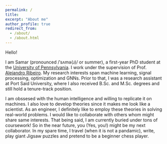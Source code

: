 ```yaml
---
permalink: /
title: 
excerpt: "About me"
author_profile: true
redirect_from: 
  - /about/
  - /about.html
---
```


Hello! 

I am Samar (pronounced /ˈsʌmə(ɹ)/ or summer), a first-year PhD student at the <a href="https://www.upenn.edu/">University of Pennsylvania</a>. I work under the supervision of Prof. <a href="https://alelab.seas.upenn.edu/alejandro-ribeiro/">Alejandro Ribeiro</a>. My research interests span machine learning, signal processing, optimization and GNNs. Prior to that, I was a research assistant at Port Said University, where I also received B.Sc. and M.Sc. degrees and still hold a tenure-track position. 

I am obssesed with the human intelligence and willing to replicate it on machines. I also love to develop theories since it makes me look like a scientist. As an engineer, I definitely like to employ these theories in solving real-world problems. I would like to collaborate with others whom might share same interests. That being said, I am currently buried under tons of coursework! So in the near future, you (Yes, you!) might be my next collaborator. In my spare time, I travel (when it is not a pandamic), write, play giant Jigsaw puzzles and pretend to be a beginner chess player. 

